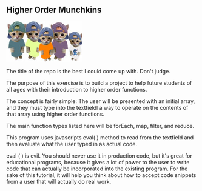 ## Higher Order Munchkins

![](https://github.com/Nmuta/higher_order_munchkins/blob/master/images/cats1.jpg)

The title of the repo is the best I could come up with.
Don't judge.

The purpose of this exercise is to build a project to help future students of all ages with their introduction to higher order functions.

The concept is fairly simple: The user will be presented with an initial array, and they must type into the textfieldl a way to operate on the contents of that array
using higher order functions.

The main function types listed here will be  forEach, map, filter, and reduce.

This program uses javascripts eval( ) method to read from the textfield and
then evaluate what the user typed in as actual code.

eval (  ) is evil.  You should never use it in production code, but it's great for educational programs, because it gives a lot of power to the user to write code that can actually be incorporated into the existing program.  For the sake of this tutorial, it will help you think about how to accept code snippets from a user that will actually do real work.
